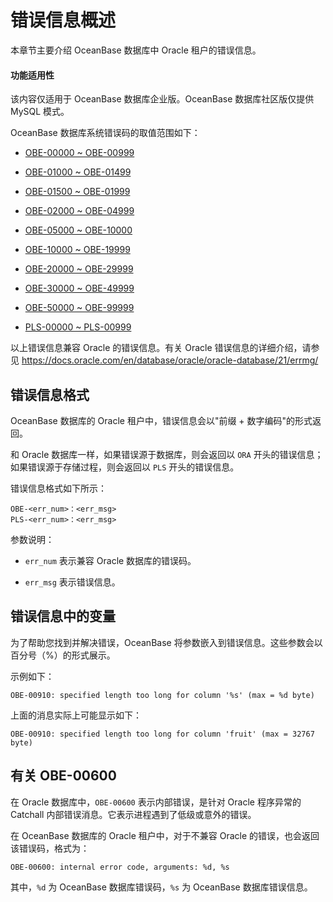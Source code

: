 
# 错误信息概述

本章节主要介绍 OceanBase 数据库中 Oracle 租户的错误信息。

<main id="notice" >
<h4>功能适用性</h4>
<p>该内容仅适用于 OceanBase 数据库企业版。OceanBase 数据库社区版仅提供 MySQL 模式。</p>
</main>

OceanBase 数据库系统错误码的取值范围如下：

* [OBE-00000 \~ OBE-00999](200.obe-00000-to-obe-00999-of-oracle-mode.md)

* [OBE-01000 \~ OBE-01499](300.obe-01000-to-obe-01499-of-oracle-mode.md)

* [OBE-01500 \~ OBE-01999](400.obe-01500-to-obe-01999-of-oracle-mode.md)

* [OBE-02000 \~ OBE-04999](500.obe-02000-to-obe-04999-of-oracle-mode.md)

* [OBE-05000 \~ OBE-10000](600.obe-05000-to-obe-10000-of-oracle-mode.md)

* [OBE-10000 \~ OBE-19999](700.obe-10000-to-obe-19999-of-oracle-mode.md)

* [OBE-20000 \~ OBE-29999](800.obe-20000-to-obe-29999-of-oracle-mode.md)

* [OBE-30000 \~ OBE-49999](900.obe-30000-to-obe-49999-of-oracle-mode.md)

* [OBE-50000 \~ OBE-99999](1000.obe-50000-to-obe-99999-of-oracle-mode.md)

* [PLS-00000 \~ PLS-00999](1100.pls-00000-to-pls-00999-of-oracle-mode.md)

以上错误信息兼容 Oracle 的错误信息。有关 Oracle 错误信息的详细介绍，请参见 <https://docs.oracle.com/en/database/oracle/oracle-database/21/errmg/>

## 错误信息格式

OceanBase 数据库的 Oracle 租户中，错误信息会以"前缀 + 数字编码"的形式返回。

和 Oracle 数据库一样，如果错误源于数据库，则会返回以 `ORA` 开头的错误信息；如果错误源于存储过程，则会返回以 `PLS` 开头的错误信息。

错误信息格式如下所示：

```unknow
OBE-<err_num>：<err_msg>
PLS-<err_num>：<err_msg>
```

参数说明：

* `err_num` 表示兼容 Oracle 数据库的错误码。

* `err_msg` 表示错误信息。

## 错误信息中的变量

为了帮助您找到并解决错误，OceanBase 将参数嵌入到错误信息。这些参数会以百分号（%）的形式展示。

示例如下：

```unknow
OBE-00910: specified length too long for column '%s' (max = %d byte)
```

上面的消息实际上可能显示如下：

```unknow
OBE-00910: specified length too long for column 'fruit' (max = 32767 byte)
```

## 有关 OBE-00600

在 Oracle 数据库中，`OBE-00600` 表示内部错误，是针对 Oracle 程序异常的 Catchall 内部错误消息。它表示进程遇到了低级或意外的错误。

在 OceanBase 数据库的 Oracle 租户中，对于不兼容 Oracle 的错误，也会返回该错误码，格式为：

```unknow
OBE-00600: internal error code, arguments: %d, %s
```

其中，`%d` 为 OceanBase 数据库错误码，`%s` 为 OceanBase 数据库错误信息。
